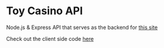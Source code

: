 Toy Casino API
==============

Node.js & Express API that serves as the backend for [this site](https://dry-temple-81573.herokuapp.com)

Check out the client side code [here](https://github.com/dblanchard13/toy-casino-client)
